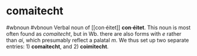 # comaitecht
#wbnoun
#vbnoun
Verbal noun of [[con·éitet]] **con·éitet**. This noun is most often found as *comaitecht*, but in Wb. there are also forms with *e* rather than *ai*, which presumably reflect a palatal *m*. We thus set up two separate entries: 1) **comaitecht**, and 2) **coimitecht**.